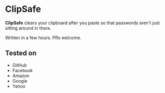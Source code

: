 ClipSafe
========

**ClipSafe** clears your clipboard after you paste
so that passwords aren't just sitting around in there.

Written in a few hours. PRs welcome.

Tested on
---------
* GitHub
* Facebook
* Amazon
* Google
* Yahoo
